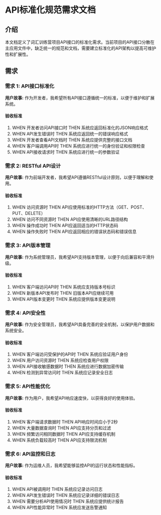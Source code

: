 # API标准化规范需求文档

## 介绍

本文档定义了词汇训练营项目API接口的标准化需求。当前项目的API接口分散在主应用文件中，缺乏统一的规范和文档，需要建立标准化的API架构以提高可维护性和扩展性。

## 需求

### 需求 1: API接口标准化

**用户故事:** 作为开发者，我希望所有API接口遵循统一的标准，以便于维护和扩展系统。

#### 验收标准

1. WHEN 开发者访问API接口时 THEN 系统应返回标准化的JSON响应格式
2. WHEN API发生错误时 THEN 系统应返回统一的错误响应格式
3. WHEN 开发者查看API文档时 THEN 系统应提供完整的接口文档
4. WHEN 客户端调用API时 THEN 系统应进行统一的身份验证和权限检查
5. WHEN API接收请求时 THEN 系统应进行统一的参数验证

### 需求 2: RESTful API设计

**用户故事:** 作为前端开发者，我希望API遵循RESTful设计原则，以便于理解和使用。

#### 验收标准

1. WHEN 访问资源时 THEN API应使用标准的HTTP方法（GET、POST、PUT、DELETE）
2. WHEN 访问不同资源时 THEN API应使用清晰的URL路径结构
3. WHEN 操作成功时 THEN API应返回适当的HTTP状态码
4. WHEN 操作失败时 THEN API应返回相应的错误状态码和错误信息

### 需求 3: API版本管理

**用户故事:** 作为系统管理员，我希望API支持版本管理，以便于向后兼容和平滑升级。

#### 验收标准

1. WHEN 客户端访问API时 THEN 系统应支持版本号标识
2. WHEN 新版本API发布时 THEN 旧版本API应继续可用
3. WHEN API版本变更时 THEN 系统应提供版本变更说明

### 需求 4: API安全性

**用户故事:** 作为安全管理员，我希望API具备完善的安全机制，以保护用户数据和系统安全。

#### 验收标准

1. WHEN 客户端访问受保护的API时 THEN 系统应验证用户身份
2. WHEN 用户访问资源时 THEN 系统应检查用户权限
3. WHEN API接收敏感数据时 THEN 系统应进行数据加密传输
4. WHEN 检测到异常访问时 THEN 系统应记录安全日志

### 需求 5: API性能优化

**用户故事:** 作为用户，我希望API响应速度快，以获得良好的使用体验。

#### 验收标准

1. WHEN 客户端请求数据时 THEN API响应时间应小于2秒
2. WHEN 大量数据查询时 THEN API应支持分页和过滤
3. WHEN 频繁访问相同数据时 THEN API应支持缓存机制
4. WHEN 系统负载较高时 THEN API应支持限流机制

### 需求 6: API监控和日志

**用户故事:** 作为运维人员，我希望能够监控API的运行状态和性能指标。

#### 验收标准

1. WHEN API被调用时 THEN 系统应记录访问日志
2. WHEN API发生错误时 THEN 系统应记录详细的错误日志
3. WHEN 需要分析API使用情况时 THEN 系统应提供统计报告
4. WHEN API性能异常时 THEN 系统应发送告警通知